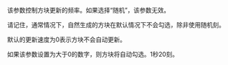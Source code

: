 该参数控制方块更新的频率。如果选择“随机”，该参数无效。

请记住，通常情况下，自然生成的方块在默认情况下不会勾选，除非使用随机刻。

默认的更新速度为0表示方块不会自动更新。

如果该参数设置为大于0的数字，则方块将自动勾选。1秒20刻。